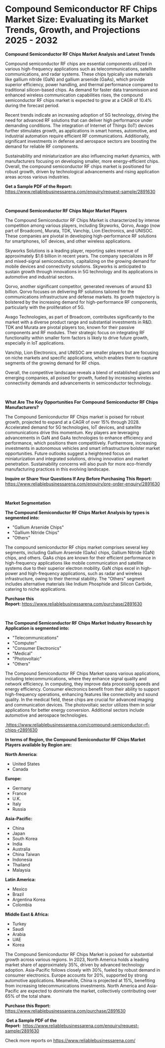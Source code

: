 <p><h1>Compound Semiconductor RF Chips Market Size: Evaluating its Market Trends, Growth, and Projections 2025 - 2032</h1></p><p><strong>Compound Semiconductor RF Chips Market Analysis and Latest Trends</strong></p>
<p><p>Compound semiconductor RF chips are essential components utilized in various high-frequency applications such as telecommunications, satellite communications, and radar systems. These chips typically use materials like gallium nitride (GaN) and gallium arsenide (GaAs), which provide superior efficiency, power handling, and thermal performance compared to traditional silicon-based chips. As demand for faster data transmission and enhanced wireless communication capabilities rises, the compound semiconductor RF chips market is expected to grow at a CAGR of 10.4% during the forecast period.</p><p>Recent trends indicate an increasing adoption of 5G technology, driving the need for advanced RF solutions that can deliver high performance under demanding conditions. The integration of Internet of Things (IoT) devices further stimulates growth, as applications in smart homes, automotive, and industrial automation require efficient RF communications. Additionally, significant investments in defense and aerospace sectors are boosting the demand for reliable RF components.</p><p>Sustainability and miniaturization are also influencing market dynamics, with manufacturers focusing on developing smaller, more energy-efficient chips. Overall, the compound semiconductor RF chips market is positioned for robust growth, driven by technological advancements and rising application areas across various industries.</p></p>
<p><strong>Get a Sample PDF of the Report:&nbsp;</strong> <a href="https://www.reliablebusinessarena.com/enquiry/request-sample/2891630?utm_campaign=3173&utm_medium=2&utm_source=Github&utm_content=ia&utm_term=14032025&utm_id=compound-semiconductor-rf-chips">https://www.reliablebusinessarena.com/enquiry/request-sample/2891630</a></p>
<p>&nbsp;</p>
<p><strong>Compound Semiconductor RF Chips Major Market Players</strong></p>
<p><p>The Compound Semiconductor RF Chips Market is characterized by intense competition among various players, including Skyworks, Qorvo, Avago (now part of Broadcom), Murata, TDK, Vanchip, Lion Electronics, and UNISOC. These companies are pivotal in developing high-performance RF solutions for smartphones, IoT devices, and other wireless applications.</p><p>Skyworks Solutions is a leading player, reporting sales revenue of approximately $1.6 billion in recent years. The company specializes in RF and mixed-signal semiconductors, capitalizing on the growing demand for mobile devices and connectivity solutions. Skyworks is anticipated to sustain growth through innovations in 5G technology and its applications in automotive and industrial sectors.</p><p>Qorvo, another significant competitor, generated revenues of around $3 billion. Qorvo focuses on delivering RF solutions tailored for the communications infrastructure and defense markets. Its growth trajectory is bolstered by the increasing demand for high-performance RF components, particularly with the proliferation of 5G.</p><p>Avago Technologies, as part of Broadcom, contributes significantly to the market with a diverse product range and substantial investments in R&D. TDK and Murata are pivotal players too, known for their passive components and RF modules. Their strategic focus on integrating RF functionality within smaller form factors is likely to drive future growth, especially in IoT applications.</p><p>Vanchip, Lion Electronics, and UNISOC are smaller players but are focusing on niche markets and specific applications, which enables them to capture segments of the growing demand for RF chips.</p><p>Overall, the competitive landscape reveals a blend of established giants and emerging companies, all poised for growth, fueled by increasing wireless connectivity demands and advancements in semiconductor technology.</p></p>
<p>&nbsp;</p>
<p><strong>What Are The Key Opportunities For Compound Semiconductor RF Chips Manufacturers?</strong></p>
<p><p>The Compound Semiconductor RF Chips market is poised for robust growth, projected to expand at a CAGR of over 15% through 2028. Accelerated demand for 5G technologies, IoT devices, and satellite communications drive this momentum. Key players are leveraging advancements in GaN and GaAs technologies to enhance efficiency and performance, which positions them competitively. Furthermore, increasing investments in autonomous vehicles and smart infrastructure bolster market opportunities. Future outlooks suggest a heightened focus on miniaturization and integrated solutions, driving innovation and market penetration. Sustainability concerns will also push for more eco-friendly manufacturing practices in this evolving landscape.</p></p>
<p><strong>Inquire or Share Your Questions If Any Before Purchasing This Report:</strong> <a href="https://www.reliablebusinessarena.com/enquiry/pre-order-enquiry/2891630?utm_campaign=3173&utm_medium=2&utm_source=Github&utm_content=ia&utm_term=14032025&utm_id=compound-semiconductor-rf-chips">https://www.reliablebusinessarena.com/enquiry/pre-order-enquiry/2891630</a></p>
<p>&nbsp;</p>
<p><strong>Market Segmentation</strong></p>
<p><strong>The Compound Semiconductor RF Chips Market Analysis by types is segmented into:</strong></p>
<p><ul><li>"Gallium Arsenide Chips"</li><li>"Gallium Nitride Chips"</li><li>"Others"</li></ul></p>
<p><p>The compound semiconductor RF chips market comprises several key segments, including Gallium Arsenide (GaAs) chips, Gallium Nitride (GaN) chips, and others. GaAs chips are known for their efficient performance in high-frequency applications like mobile communication and satellite systems due to their superior electron mobility. GaN chips excel in high-power and high-frequency applications, such as radar and wireless infrastructure, owing to their thermal stability. The "Others" segment includes alternative materials like Indium Phosphide and Silicon Carbide, catering to niche applications.</p></p>
<p><strong>Purchase this Report:&nbsp;</strong><a href="https://www.reliablebusinessarena.com/purchase/2891630?utm_campaign=3173&utm_medium=2&utm_source=Github&utm_content=ia&utm_term=14032025&utm_id=compound-semiconductor-rf-chips">https://www.reliablebusinessarena.com/purchase/2891630</a></p>
<p>&nbsp;</p>
<p><strong>The Compound Semiconductor RF Chips Market Industry Research by Application is segmented into:</strong></p>
<p><ul><li>"Telecommunications"</li><li>"Computer"</li><li>"Consumer Electronics"</li><li>"Medical"</li><li>"Photovoltaic"</li><li>"Others"</li></ul></p>
<p><p>The Compound Semiconductor RF Chips Market spans various applications, including telecommunications, where they enhance signal quality and network efficiency. In computing, they improve data processing speeds and energy efficiency. Consumer electronics benefit from their ability to support high-frequency operations, enhancing features like connectivity and sound quality. In the medical field, these chips are crucial for advanced imaging and communication devices. The photovoltaic sector utilizes them in solar applications for better energy conversion. Additional sectors include automotive and aerospace technologies.</p></p>
<p><a href="https://www.reliablebusinessarena.com/compound-semiconductor-rf-chips-r2891630?utm_campaign=3173&utm_medium=2&utm_source=Github&utm_content=ia&utm_term=14032025&utm_id=compound-semiconductor-rf-chips">&nbsp;https://www.reliablebusinessarena.com/compound-semiconductor-rf-chips-r2891630</a></p>
<p><strong>In terms of Region, the Compound Semiconductor RF Chips Market Players available by Region are:</strong></p>
<p>
    <p> <strong> North America: </strong>
        <ul>
            <li>United States</li>
            <li>Canada</li>
        </ul>
        </p> 
    <p> <strong> Europe: </strong>
        <ul>
            <li>Germany</li>
            <li>France</li>
            <li>U.K.</li>
            <li>Italy</li>
            <li>Russia</li>
        </ul>
        </p> 
    <p> <strong> Asia-Pacific: </strong>
        <ul>
            <li>China</li>
            <li>Japan</li>
            <li>South Korea</li>
            <li>India</li>
            <li>Australia</li>
            <li>China Taiwan</li>
            <li>Indonesia</li>
            <li>Thailand</li>
            <li>Malaysia</li>
        </ul>
        </p> 
    <p> <strong> Latin America: </strong>
        <ul>
            <li>Mexico</li>
            <li>Brazil</li>
            <li>Argentina Korea</li>
            <li>Colombia</li>
        </ul>
        </p> 
    <p> <strong> Middle East & Africa: </strong>
        <ul>
            <li>Turkey</li>
            <li>Saudi</li>
            <li>Arabia</li>
            <li>UAE</li>
            <li>Korea</li>
        </ul>
    </p>
    </p>
<p><p>The Compound Semiconductor RF Chips Market is poised for substantial growth across various regions. In 2023, North America holds a leading market share of approximately 35%, driven by advanced technology adoption. Asia-Pacific follows closely with 30%, fueled by robust demand in consumer electronics. Europe accounts for 20%, supported by strong automotive applications. Meanwhile, China is projected at 15%, benefiting from increasing telecommunications investments. North America and Asia-Pacific are expected to dominate the market, collectively contributing over 65% of the total share.</p></p>
<p><strong>Purchase this Report: </strong><a href="https://www.reliablebusinessarena.com/purchase/2891630?utm_campaign=3173&utm_medium=2&utm_source=Github&utm_content=ia&utm_term=14032025&utm_id=compound-semiconductor-rf-chips">https://www.reliablebusinessarena.com/purchase/2891630</a></p>
<p>&nbsp;<strong>Get a Sample PDF of the Report:&nbsp;&nbsp;</strong><a href="https://www.reliablebusinessarena.com/enquiry/request-sample/2891630?utm_campaign=3173&utm_medium=2&utm_source=Github&utm_content=ia&utm_term=14032025&utm_id=compound-semiconductor-rf-chips">https://www.reliablebusinessarena.com/enquiry/request-sample/2891630</a></p>
<p><strong></strong></p>
<p>Check more reports on <a href="https://www.reliablebusinessarena.com/?utm_campaign=3173&utm_medium=2&utm_source=Github&utm_content=ia&utm_term=14032025&utm_id=compound-semiconductor-rf-chips">https://www.reliablebusinessarena.com/</a></p>